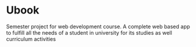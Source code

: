 # Ubook
Semester project for web development course. A complete web based app to  fulfill all the needs of a student in university for its studies as well curriculum activities
